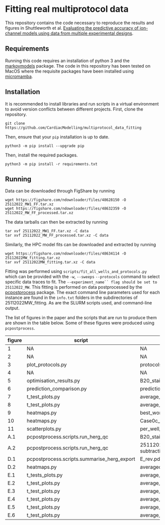 # Fitting real multiprotocol data
This repository contains the code necessary to reproduce the results and figures in Shuttleworth et al. [Evaluating the predictive accuracy of ion-channel models using data from multiple experimental designs](https://doi.org/10.1098/rsta.2024.0211).

## Requirements
Running this code requires an installation of python 3 and the [markovmodels](https://github.com/CardiacModelling/MarkovModels) package. The code in this repository has been tested on MacOS where the requisite packages have been installed using [micromamba](https://mamba.readthedocs.io/en/latest/user_guide/micromamba.html).

## Installation

It is recommended to install libraries and run scripts in a virtual environment to avoid version conflicts between different projects. First, clone the repository.

```
git clone https://github.com/CardiacModelling/multiprotocol_data_fitting
```

Then, ensure that your `pip` installation is up to date.
```
python3 -m pip install --upgrade pip
```

Then, install the required packages.
```
python3 -m pip install -r requirements.txt
```


## Running
Data can be downloaded through FigShare by running
```
wget https://figshare.com/ndownloader/files/48628150 -O 25112022_MW1_FF.tar.xz
wget https://figshare.com/ndownloader/files/48632359 -O 25112022_MW_FF_processed.tar.xz
```

The data tarballs can then be extracted by running

```
tar xvf 25112022_MW1_FF.tar.xz -C data
tar xvf 25112022_MW_FF_processed.tar.xz -C data
```


Similarly, the HPC model fits can be downloaded and extracted by running
```
wget https://figshare.com/ndownloader/files/48634114 -O 25112022MW_fitting.tar.xz
tar xvf 25112022MW_fitting.tar.xz -C data
```

Fitting was performed using `scripts/fit_all_wells_and_protocols.py` which can be provided with the  `-w`, `--sweeps` `--protocols` command to select specific data traces to fit. The `--experiment_name`` flag should be set to 25112022_MW`. This fitting is performed on data postprocessed by the [pcpostprocess](https://github.com/CardiacModelling/pcpostprocess) package. The exact command line parameters used for each instance are found in the `info.txt` folders in the subdirectories of 25112022MW_fitting. As are the SLURM scripts used, and command-line output.

The list of figures in the paper and the scripts that are run to produce them are shown in the table below. Some of these figures were produced using `pcpostprocess`.

| figure | script                                      | filename                                              |
|--------|---------------------------------------------|-------------------------------------------------------|
| 1      | NA                                          | NA                                                    |
| 2      | NA                                          | NA                                                    |
| 3      | plot_protocols.py                           | protocols_figure.pdf                                  |
| 4      | NA                                          | NA                                                    |
| 5      | optimisation_results.py                     | B20_staircaseramp1_sweep0.pdf                         |
| 6      | prediction_comparison.py                    | prediction_comparison.pdf                             |
| 7      | t_test_plots.py                             | average_sweep_0_t_scores_model3_0c_fitting.pdf        |
| 8      | t_test_plots.py                             | average_sweep_0_t_scores_model3_0c_prediction.pdf     |
| 9      | heatmaps.py                                 | best_worst_0c_model3_heatmap.pdf                      |
| 10     | heatmaps.py                                 | Case0c_heatmap_comparison.pdf                         |
| 11     | scatterplots.py                             | per_well_p1_p2_d_1.pdf                                |
| A.1    | pcpostprocess.scripts.run_herg_qc           | B20_staircaseramp1_before0.pdf                        |
| A.2    | pcpostprocess.scripts.run_herg_qc           | 25112022_MW-staircaseramp1-B20-sweep1-subtraction.pdf |
| D.1    | pcpostprocess.scripts.summarise_herg_export | E_rev.pdf                                             |
| D.2    | heatmaps.py                                 | averaged_well_heatmaps.pdf                            |
| E.1    | t_tests_plots.py                            | average_sweep0_t_scores_model2_0c_fitting.pdf         |
| E.2    | t_test_plots.py                             | average_sweep0_t_scores_model10_0c_fitting.pdf        |
| E.3    | t_test_plots.py                             | average_sweep0_t_scores_Wang_0c_fitting.pdf           |
| E.4    | t_test_plots.py                             | average_sweep0_t_scores_model2_0c_prediction.pdf      |
| E.5    | t_test_plots.py                             | average_sweep0_t_scores_model10_0c_prediction.pdf     |
| E.6    | t_test_plots.py                             | average_sweep0_t_scores_Wang_0c_prediction.pdf        |

